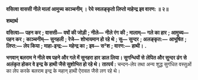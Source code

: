 **वसित्वा वाससी नीले मालां आमुच्य काञ्चनीम् ।** **रेये स्वलङ्कृतो लिप्तो माहेन्द्र इव वारण: ॥ २॥** 

**शब्दार्थ** 

**वसित्वा—** **पहन कर** **; वाससी—** **वषों की जोड़ी** **; नीले—** **नीले रंग की** **; मालाम्—** **गले का हार** **; आमुच्य—** **पहन कर** **;** **काञ्चनीम्—** **सुनहली** **; रेजे—** **शोभायमान हो रहे थे** **; सु—** **सुन्दर** **; अलङ्कृत:—** **आभूषित** **; लिप्त:—** **लेप किया** **; माहा-इन्द्र:—** **महेन्द्र का** **; इव—** **स²श** **; वारण:—** **हाथी।** **.** 

**भगवान् बलराम ने नीले वष पहने और गले में सुनहरा हार डाल लिया। सुगन्धियों से** **लेपित और सुन्दर ढंग से अलंकृत होकर वे इन्द्र के हाथी जैसे सुशोभित हो रहे थे।** **तात्पर्य :** चन्दन-लेप तथा अन्य शुद्ध सुगंधित वस्तुओं का लेप करके बलराम इन्द्र के महान् हाथी ऐरावत जैसे लग रहे थे।  